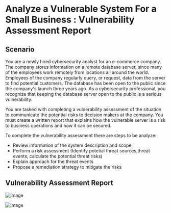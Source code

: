 # Analyze a Vulnerable System For a Small Business : Vulnerability Assessment Report 

## Scenario  

You are a newly hired cybersecurity analyst for an e-commerce company. The company stores information on a remote database server, since many of the employees work remotely from locations all around the world. Employees of the company regularly query, or request, data from the server to find potential customers. The database has been open to the public since the company's launch three years ago. As a cybersecurity professional, you recognize that keeping the database server open to the public is a serious vulnerability.

You are tasked with completing a vulnerability assessment of the situation to communicate the potential risks to decision makers at the company. You must create a written report that explains how the vulnerable server is a risk to business operations and how it can be secured.

To complete the vulnerability assessment there are steps to be analyze:
  * Review information of the system description and scope
  * Perform a risk assessment (Identify potetial threat sources,threat events, calculate the potential threat risks) 
  * Explain approach for the threat events
  * Propose a remediation strategy to mitigate the risks


## Vulnerability Assessment Report    


![image](https://github.com/user-attachments/assets/6ad0103f-edba-4aac-b4f5-7b1d54456a7a)


![image](https://github.com/user-attachments/assets/552f9fa7-d46e-468d-88f8-8e7731cfac7a)



